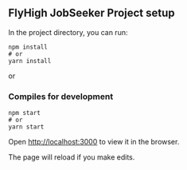 ## FlyHigh JobSeeker Project setup

In the project directory, you can run:

```
npm install
# or
yarn install
```

or

### Compiles for development

```
npm start
# or
yarn start
```

Open [http://localhost:3000](http://localhost:3000) to view it in the browser.

The page will reload if you make edits.
